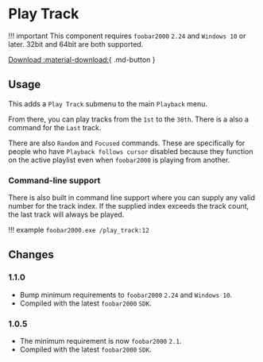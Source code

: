 # Play Track
!!! important
	This component requires `foobar2000` `2.24` and `Windows 10`
	or later. 32bit and 64bit are both supported.

[Download :material-download:](../files/foo_play_track-1.1.0.fb2k-component){ .md-button }

## Usage
This adds a `Play Track` submenu to the main `Playback` menu.

From there, you can play tracks from the `1st` to the `30th`. There is a also
a command for the `Last` track.

There are also `Random` and `Focused` commands. These are specifically for
people who have `Playback follows cursor` disabled because they function on the
active playlist even when `foobar2000` is playing from another.

### Command-line support
There is also built in command line support where you can supply any valid number for
the track index. If the supplied index exceeds the track count, the last track will always be played.

!!! example
	```
	foobar2000.exe /play_track:12
	```

## Changes

### 1.1.0
- Bump minimum requirements to `foobar2000` `2.24` and `Windows 10`.
- Compiled with the latest `foobar2000` `SDK`.

### 1.0.5
- The minimum requirement is now `foobar2000` `2.1`.
- Compiled with the latest `foobar2000` `SDK`.
